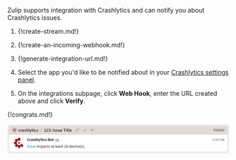 Zulip supports integration with Crashlytics and can notify you
about Crashlytics issues.

1. {!create-stream.md!}

1. {!create-an-incoming-webhook.md!}

1. {!generate-integration-url.md!}

1. Select the app you'd like to be notified about in your
   [Crashlytics settings panel](https://fabric.io/settings/apps).

1. On the integrations subpage, click **Web Hook**, enter the URL
   created above and click **Verify**.

{!congrats.md!}

![](/static/images/integrations/crashlytics/001.png)
